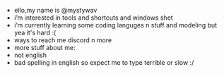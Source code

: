-  ello,my name is @mystywav
-  i’m interested in tools and shortcuts and windows shet
-  i’m currently learning some coding languges n stuff and modeling but yea it's hard :(
-  ways to reach me discord n more
- more stuff about me:
- not english
- bad spelling in english so expect me to type terrible or slow :/

